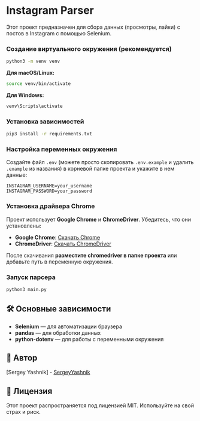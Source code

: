 # Instagram Parser

Этот проект предназначен для сбора данных (просмотры, лайки) с постов в Instagram с помощью Selenium.

### Создание виртуального окружения (рекомендуется)

```sh
python3 -m venv venv
```
**Для macOS/Linux:**  
```sh
source venv/bin/activate
```
**Для Windows:**  
```sh
venv\Scripts\activate
```

### Установка зависимостей

```sh
pip3 install -r requirements.txt
```

### Настройка переменных окружения

Создайте файл `.env` (можете просто скопировать `.env.example` и удалить `.example` из названия) в корневой папке проекта и укажите в нем данные:

```
INSTAGRAM_USERNAME=your_username
INSTAGRAM_PASSWORD=your_password
```

### Установка драйвера Chrome

Проект использует **Google Chrome** и **ChromeDriver**. Убедитесь, что они установлены:

- **Google Chrome**: [Скачать Chrome](https://www.google.com/chrome/)
- **ChromeDriver**: [Скачать ChromeDriver](https://sites.google.com/chromium.org/driver/)

После скачивания **разместите chromedriver в папке проекта** или добавьте путь в переменную окружения.

### Запуск парсера

```sh
python3 main.py
```

## 🛠 Основные зависимости

- **Selenium** — для автоматизации браузера
- **pandas** — для обработки данных
- **python-dotenv** — для работы с переменными окружения

## 📝 Автор

[Sergey Yashnik] - [SergeyYashnik](https://github.com/SergeyYashnik)

## 📜 Лицензия

Этот проект распространяется под лицензией MIT. Используйте на свой страх и риск.

